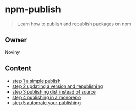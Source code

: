 # npm-publish

> Learn how to publish and republish packages on npm

## Owner

Noviny

## Content

- [step 1 a simple publish](step-1)
- [step 2 updating a version and republishing](step-1)
- [step 3 publishing dist instead of source](step-1)
- [step 4 publishing in a monorepo](step-1)
- [step 5 automate your publishing](step-1)
